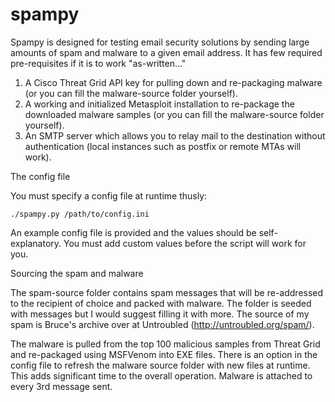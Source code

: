 # spampy

Spampy is designed for testing email security solutions by sending large amounts of spam and malware to a given email address. It has few required pre-requisites if it is to work "as-written..."

1. A Cisco Threat Grid API key for pulling down and re-packaging malware (or you can fill the malware-source folder yourself).
2. A working and initialized Metasploit installation to re-package the downloaded malware samples (or you can fill the malware-source folder yourself).
3. An SMTP server which allows you to relay mail to the destination without authentication (local instances such as postfix or remote MTAs will work).

The config file

You must specify a config file at runtime thusly:

    ./spampy.py /path/to/config.ini

An example config file is provided and the values should be self-explanatory. You must add custom values before the script will work for you.

Sourcing the spam and malware

The spam-source folder contains spam  messages that will be re-addressed to the recipient of choice and packed with malware. The folder is seeded with messages but I would suggest filling it with more. The source of my spam is Bruce's archive over at Untroubled (http://untroubled.org/spam/).

The malware is pulled from the top 100 malicious samples from Threat Grid and re-packaged using MSFVenom into EXE files. There is an option in the config file to refresh the malware source folder with new files at runtime. This adds significant time to the overall operation. Malware is attached to every 3rd message sent.
